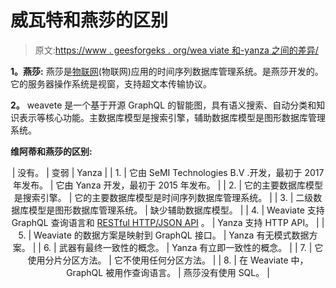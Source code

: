 # 威瓦特和燕莎的区别

> 原文:[https://www . geesforgeks . org/wea viate 和-yanza 之间的差异/](https://www.geeksforgeeks.org/difference-between-weaviate-and-yanza/)

**1。燕莎:**
燕莎是[物联网](https://www.geeksforgeeks.org/introduction-to-internet-of-things-iot-set-1/)(物联网)应用的时间序列数据库管理系统。是燕莎开发的。它的服务器操作系统是视窗，支持超文本传输协议。

**2。**
weavete 是一个基于开源 GraphQL 的智能图，具有语义搜索、自动分类和知识表示等核心功能。主数据库模型是搜索引擎，辅助数据库模型是图形数据库管理系统。

**维阿蒂和燕莎的区别:**

<center>

| 没有。 | 变弱 | Yanza |
| 1. | 它由 SeMI Technologies B.V .开发，最初于 2017 年发布。 | 它由 Yanza 开发，最初于 2015 年发布。 |
| 2. | 它的主要数据库模型是搜索引擎。 | 它的主要数据库模型是时间序列数据库管理系统。 |
| 3. | 二级数据库模型是图形数据库管理系统。 | 缺少辅助数据库模型。 |
| 4. | Weaviate 支持 GraphQL 查询语言和 [RESTful HTTP/JSON API](https://www.geeksforgeeks.org/rest-api-introduction/) 。 | Yanza 支持 HTTP API。 |
| 5. | Weaviate 的数据方案是映射到 GraphQL 接口。 | Yanza 有无模式数据方案。 |
| 6. | 武器有最终一致性的概念。 | Yanza 有立即一致性的概念。 |
| 7. | 它使用分片分区方法。 | 它不使用任何分区方法。 |
| 8. | 在 Weaviate 中，GraphQL 被用作查询语言。 | 燕莎没有使用 SQL。 |

</center>